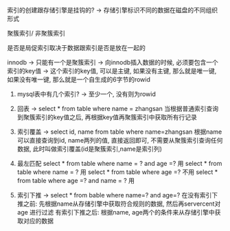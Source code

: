 索引的创建跟存储引擎是挂钩的? -> 存储引擎标识不同的数据在磁盘的不同组织形式

聚簇索引/ 非聚簇索引

是否是局促索引取决于数据跟索引是否是放在一起的

innodb -> 只能有一个是聚簇索引 -> 向innodb插入数据的时候, 必须要包含一个索引的key值 -> 这个索引的key值, 可以是主键, 如果没有主键, 那么就是唯一键, 如果没有唯一键, 那么就是一个自生成的6字节的rowid

1. mysql表中有几个索引? -> 至少一个, 没有则为rowid
2. 回表 -> select \* from table where name = zhangsan 当根据普通索引查询到聚簇索引的key值之后, 再根据key值再聚簇索引中获取所有行记录
3. 索引覆盖 -> select id, name from table where name=zhangsan 根据name可以直接查询到id, name两列的值, 直接返回即可, 不需要从聚簇索引查询任何数据, 此时叫做索引覆盖(id是聚簇索引,name是索引列)
4. 最左匹配
select \* from table where name = ? and age =? 用
select \* from table where name = ?  用
select \* from table where age =? 不用
select \* from table where age =? and name = ? 用

5. 索引下推 -> select \* from bable where name=? and age=?
在没有索引下推之前: 先根据name从存储引擎中获取符合规则的数据, 然后再servercent对age 进行过滤
有索引下推之后: 根据name, age两个的条件来从存储引擎中获取对应的数据